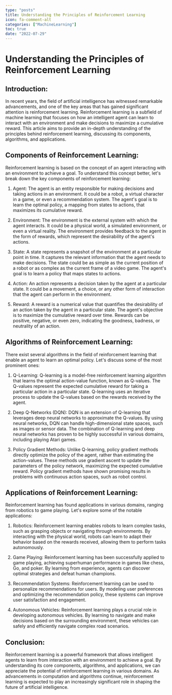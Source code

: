 ```yaml
---
type: "posts"
title: Understanding the Principles of Reinforcement Learning
icon: fa-comment-alt
categories: ["MachineLearning"]
toc: true
date: "2022-07-29"
---
```




# Understanding the Principles of Reinforcement Learning

## Introduction:
In recent years, the field of artificial intelligence has witnessed remarkable advancements, and one of the key areas that has gained significant attention is reinforcement learning. Reinforcement learning is a subfield of machine learning that focuses on how an intelligent agent can learn to interact with an environment and make decisions to maximize a cumulative reward. This article aims to provide an in-depth understanding of the principles behind reinforcement learning, discussing its components, algorithms, and applications.

## Components of Reinforcement Learning:
Reinforcement learning is based on the concept of an agent interacting with an environment to achieve a goal. To understand this concept better, let's break down the key components of reinforcement learning:

1. Agent: The agent is an entity responsible for making decisions and taking actions in an environment. It could be a robot, a virtual character in a game, or even a recommendation system. The agent's goal is to learn the optimal policy, a mapping from states to actions, that maximizes its cumulative reward.

2. Environment: The environment is the external system with which the agent interacts. It could be a physical world, a simulated environment, or even a virtual reality. The environment provides feedback to the agent in the form of rewards, which represent the desirability of the agent's actions.

3. State: A state represents a snapshot of the environment at a particular point in time. It captures the relevant information that the agent needs to make decisions. The state could be as simple as the current position of a robot or as complex as the current frame of a video game. The agent's goal is to learn a policy that maps states to actions.

4. Action: An action represents a decision taken by the agent at a particular state. It could be a movement, a choice, or any other form of interaction that the agent can perform in the environment.

5. Reward: A reward is a numerical value that quantifies the desirability of an action taken by the agent in a particular state. The agent's objective is to maximize the cumulative reward over time. Rewards can be positive, negative, or even zero, indicating the goodness, badness, or neutrality of an action.

## Algorithms of Reinforcement Learning:
There exist several algorithms in the field of reinforcement learning that enable an agent to learn an optimal policy. Let's discuss some of the most prominent ones:

1. Q-Learning: Q-learning is a model-free reinforcement learning algorithm that learns the optimal action-value function, known as Q-values. The Q-values represent the expected cumulative reward for taking a particular action in a particular state. Q-learning uses an iterative process to update the Q-values based on the rewards received by the agent.

2. Deep Q-Networks (DQN): DQN is an extension of Q-learning that leverages deep neural networks to approximate the Q-values. By using neural networks, DQN can handle high-dimensional state spaces, such as images or sensor data. The combination of Q-learning and deep neural networks has proven to be highly successful in various domains, including playing Atari games.

3. Policy Gradient Methods: Unlike Q-learning, policy gradient methods directly optimize the policy of the agent, rather than estimating the action-values. These methods use gradient ascent to update the parameters of the policy network, maximizing the expected cumulative reward. Policy gradient methods have shown promising results in problems with continuous action spaces, such as robot control.

## Applications of Reinforcement Learning:
Reinforcement learning has found applications in various domains, ranging from robotics to game playing. Let's explore some of the notable applications:

1. Robotics: Reinforcement learning enables robots to learn complex tasks, such as grasping objects or navigating through environments. By interacting with the physical world, robots can learn to adapt their behavior based on the rewards received, allowing them to perform tasks autonomously.

2. Game Playing: Reinforcement learning has been successfully applied to game playing, achieving superhuman performance in games like chess, Go, and poker. By learning from experience, agents can discover optimal strategies and defeat human champions.

3. Recommendation Systems: Reinforcement learning can be used to personalize recommendations for users. By modeling user preferences and optimizing the recommendation policy, these systems can improve user satisfaction and engagement.

4. Autonomous Vehicles: Reinforcement learning plays a crucial role in developing autonomous vehicles. By learning to navigate and make decisions based on the surrounding environment, these vehicles can safely and efficiently navigate complex road scenarios.

## Conclusion:
Reinforcement learning is a powerful framework that allows intelligent agents to learn from interaction with an environment to achieve a goal. By understanding its core components, algorithms, and applications, we can appreciate the potential of reinforcement learning in various domains. As advancements in computation and algorithms continue, reinforcement learning is expected to play an increasingly significant role in shaping the future of artificial intelligence.
